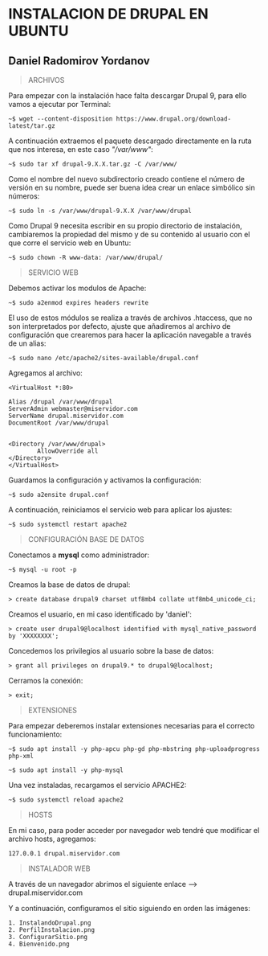 # INSTALACION DE DRUPAL EN UBUNTU
## Daniel Radomirov Yordanov

> ARCHIVOS

Para empezar con la instalación hace falta descargar Drupal 9, para ello vamos a ejecutar por Terminal: 

    ~$ wget --content-disposition https://www.drupal.org/download-latest/tar.gz

A continuación extraemos el paquete descargado directamente en la ruta que nos interesa, en este caso *"/var/www"*:

    ~$ sudo tar xf drupal-9.X.X.tar.gz -C /var/www/

Como el nombre del nuevo subdirectorio creado contiene el número de versión en su nombre, puede ser buena idea crear un enlace simbólico sin números:

    ~$ sudo ln -s /var/www/drupal-9.X.X /var/www/drupal

Como Drupal 9 necesita escribir en su propio directorio de instalación, cambiaremos la propiedad del mismo y de su contenido al usuario con el que corre el servicio web en Ubuntu: 

    ~$ sudo chown -R www-data: /var/www/drupal/

> SERVICIO WEB

Debemos activar los modulos de Apache: 

    ~$ sudo a2enmod expires headers rewrite

El uso de estos módulos se realiza a través de archivos .htaccess, que no son interpretados por defecto, ajuste que añadiremos al archivo de configuración que crearemos para hacer la aplicación navegable a través de un alias:

    ~$ sudo nano /etc/apache2/sites-available/drupal.conf

Agregamos al archivo: 

    <VirtualHost *:80>

    Alias /drupal /var/www/drupal
    ServerAdmin webmaster@miservidor.com
    ServerName drupal.miservidor.com
    DocumentRoot /var/www/drupal


    <Directory /var/www/drupal>
            AllowOverride all
    </Directory>
    </VirtualHost>

Guardamos la configuración y activamos la configuración: 

    ~$ sudo a2ensite drupal.conf

A continuación, reiniciamos el servicio web para aplicar los ajustes: 

    ~$ sudo systemctl restart apache2

> CONFIGURACIÓN BASE DE DATOS

Conectamos a __mysql__ como administrador: 

    ~$ mysql -u root -p

Creamos la base de datos de drupal: 

    > create database drupal9 charset utf8mb4 collate utf8mb4_unicode_ci;

Creamos el usuario, en mi caso identificado by 'daniel': 

    > create user drupal9@localhost identified with mysql_native_password by 'XXXXXXXX';

Concedemos los privilegios al usuario sobre la base de datos: 

    > grant all privileges on drupal9.* to drupal9@localhost;

Cerramos la conexión: 

    > exit; 

> EXTENSIONES

Para empezar deberemos instalar extensiones necesarias para el correcto funcionamiento: 

    ~$ sudo apt install -y php-apcu php-gd php-mbstring php-uploadprogress php-xml

    ~$ sudo apt install -y php-mysql

Una vez instaladas, recargamos el servicio APACHE2: 

    ~$ sudo systemctl reload apache2


> HOSTS

En mi caso, para poder acceder por navegador web tendré que modificar el archivo hosts, agregamos: 

    127.0.0.1 drupal.miservidor.com

> INSTALADOR WEB

A través de un navegador abrimos el siguiente enlace --> drupal.miservidor.com

Y a continuación, configuramos el sitio siguiendo en orden las imágenes: 

    1. InstalandoDrupal.png
    2. PerfilInstalacion.png
    3. ConfigurarSitio.png
    4. Bienvenido.png

